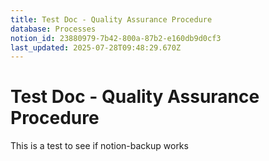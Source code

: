 ```yaml
---
title: Test Doc - Quality Assurance Procedure
database: Processes
notion_id: 23880979-7b42-800a-87b2-e160db9d0cf3
last_updated: 2025-07-28T09:48:29.670Z
---
```


# Test Doc - Quality Assurance Procedure


This is a test to see if notion-backup works

